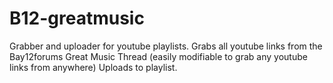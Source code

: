 # B12-greatmusic
Grabber and uploader for youtube playlists.
Grabs all youtube links from the Bay12forums Great Music Thread (easily modifiable to grab any youtube links from anywhere)
Uploads to playlist.
